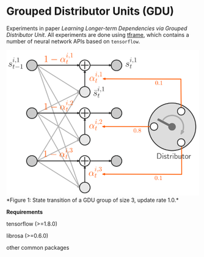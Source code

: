 Grouped Distributor Units (GDU)
=========
Experiments in paper *Learning Longer-term Dependencies via Grouped Distributor Unit*.
All experiments are done using [tframe](https://github.com/WilliamRo/tframe), which contains a number of neural network APIs based on ```tensorflow```.
<div style="text-align: left"><img src="https://github.com/WilliamRo/gdu/blob/master/figures/gdu.png?raw=true" width="600"/></div>
*Figure 1: State transition of a GDU group of size 3, update rate 1.0.*

**Requirements**

tensorflow (>=1.8.0) 

librosa (>=0.6.0)

other common packages


